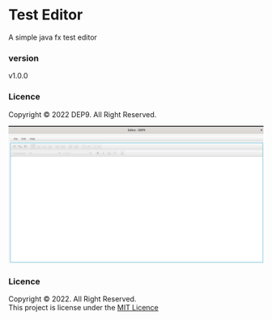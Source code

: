# Test Editor

A simple java fx test editor 

### version
v1.0.0

### Licence
Copyright &copy; 2022 DEP9. All Right Reserved.

![](asset/test%20editor.png)

### Licence
Copyright &copy; 2022. All Right Reserved.<br>
This project is license under the [MIT Licence](LICENCE.txt)